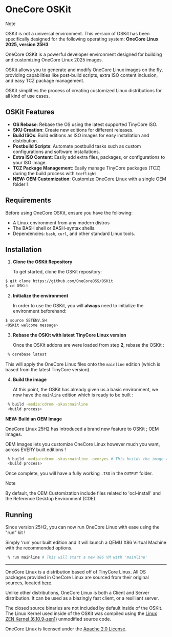 # OneCore OSKit

> [!NOTE] 
> OSKit is not a universal environment. This version of OSKit has been specifically designed for the following operating system:
> **OneCore Linux 2025, version 25H3**

OneCore OSKit is a powerful developer environment designed for building and customizing OneCore Linux 2025 images.

OSKit allows you to generate and modify OneCore Linux images on the fly, providing capabilities like post-build scripts, extra ISO content inclusion, and easy TCZ package management.

OSKit simplifies the process of creating customized Linux distributions for all kind of use cases.

## OSKit Features

- **OS Rebase**: Rebase the OS using the latest supported TinyCore ISO.
- **SKU Creation**: Create new editions for different releases.
- **Build ISOs**: Build editions as ISO images for easy installation and distribution.
- **Postbuild Scripts**: Automate postbuild tasks such as custom configurations and software installations.
- **Extra ISO Content**: Easily add extra files, packages, or configurations to your ISO image.
- **TCZ Package Management**: Easily manage TinyCore packages (TCZ) during the build process with ``tceflight``
- **NEW: OEM Customization**: Customize OneCore Linux with a single OEM folder !

## Requirements

Before using OneCore OSKit, ensure you have the following:

- A Linux environment from any modern distros
- The BASH shell or BASH-syntax shells.
- Dependencies: `bash`, `curl`, and other standard Linux tools.

## Installation

1. **Clone the OSKit Repository**

   To get started, clone the OSKit repository:

 ```bash
 $ git clone https://github.com/OneCoreOSS/OSKit
 $ cd OSKit
```

2. **Initialize the environment**

   In order to use the OSKit, you will **always** need to initialize the environment beforehand:

 ```bash
 $ source SETENV.SH
 <OSKit welcome message>
```

3. **Rebase the OSKit with latest TinyCore Linux version**

   Once the OSKit addons are were loaded from step **2**, rebase the OSKit :

```bash
 % osrebase latest
```
This will apply the OneCore Linux files onto the ``mainline`` edition (which is based from the latest TinyCore version).

4. **Build the image**

   At this point, the OSKit has already given us a basic environment, we now have the ``mainline`` edition which is ready to be built :

```bash
 % build -media:cdrom -skus:mainline
 <build process>
```

**NEW: Build an OEM Image**

   OneCore Linux 25H2 has introduced a brand new feature to OSKit ; OEM Images.

   OEM Images lets you customize OneCore Linux however much you want, across EVERY built editions !

```bash
 % build -media:cdrom -skus:mainline -oem:yes # This builds the image with OEM Customizations
 <build process>
```

Once complete, you will have a fully working ``.ISO`` in the ``OUTPUT`` folder.

> [!NOTE] 
> By default, the OEM Customization include files related to 'ocl-install' and the Reference Desktop Environment (CDE).

## Running

Since version 25H2, you can now run OneCore Linux with ease using the "run" kit !

Simply 'run' your built edition and it will launch a QEMU X86 Virtual Machine with the recommended options.

```bash
 % run mainline # This will start a new X86 VM with 'mainline'
```

---

OneCore Linux is a distribution based off of TinyCore Linux. All OS packages provided in OneCore Linux are sourced from their original sources, located [here](http://tinycorelinux.net/).

Unlike other distributions, OneCore Linux is both a Client and Server distribution. It can be used as a blazingly fast client, or a resilliant server. 

The closed source binaries are not included by default inside of the OSKit. The Linux Kernel used inside of the OSKit was compiled using the [Linux ZEN Kernel (6.10.9-zen1)](https://github.com/zen-kernel/zen-kernel/releases/tag/v6.10.9-zen1) unmodified source code.

OneCore Linux is licensed under the [Apache 2.0 License](https://www.apache.org/licenses/LICENSE-2.0.html).

